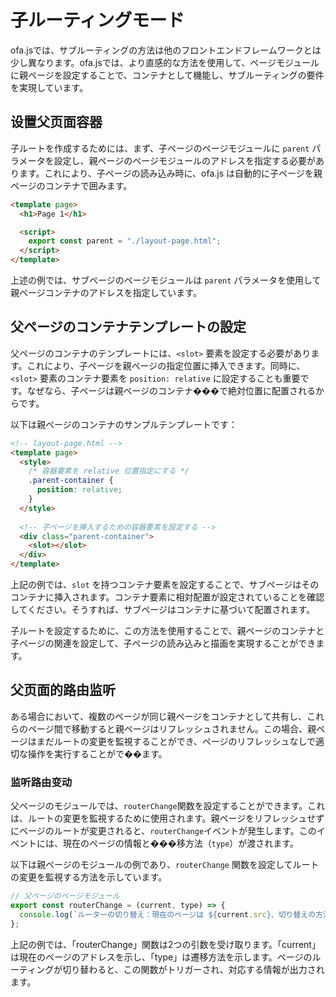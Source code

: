 # 子ルーティングモード

ofa.jsでは、サブルーティングの方法は他のフロントエンドフレームワークとは少し異なります。ofa.jsでは、より直感的な方法を使用して、ページモジュールに親ページを設定することで、コンテナとして機能し、サブルーティングの要件を実現しています。

## 设置父页面容器

子ルートを作成するためには、まず、子ページのページモジュールに `parent` パラメータを設定し、親ページのページモジュールのアドレスを指定する必要があります。これにより、子ページの読み込み時に、ofa.js は自動的に子ページを親ページのコンテナで囲みます。

```html
<template page>
  <h1>Page 1</h1>

  <script>
    export const parent = "./layout-page.html";
  </script>
</template>
```

上述の例では、サブページのページモジュールは `parent` パラメータを使用して親ページコンテナのアドレスを指定しています。

## 父ページのコンテナテンプレートの設定

父ページのコンテナのテンプレートには、`<slot>` 要素を設定する必要があります。これにより、子ページを親ページの指定位置に挿入できます。同時に、`<slot>` 要素のコンテナ要素を `position: relative` に設定することも重要です。なぜなら、子ページは親ページのコンテナ���で絶対位置に配置されるからです。

以下は親ページのコンテナのサンプルテンプレートです：

```html
<!-- layout-page.html -->
<template page>
  <style>
    /* 容器要素を relative 位置指定にする */
    .parent-container {
      position: relative;
    }
  </style>
  
  <!-- 子ページを挿入するための容器要素を設定する -->
  <div class="parent-container">
    <slot></slot>
  </div>
</template>
```

上記の例では、`slot` を持つコンテナ要素を設定することで、サブページはそのコンテナに挿入されます。コンテナ要素に相対配置が設定されていることを確認してください。そうすれば、サブページはコンテナに基づいて配置されます。

子ルートを設定するために、この方法を使用することで、親ページのコンテナと子ページの関連を設定して、子ページの読み込みと描画を実現することができます。

## 父页面的路由监听

ある場合において、複数のページが同じ親ページをコンテナとして共有し、これらのページ間で移動すると親ページはリフレッシュされません。この場合、親ページはまだルートの変更を監視することができ、ページのリフレッシュなしで適切な操作を実行することがで��ます。

### 监听路由变动

父ページのモジュールでは、`routerChange`関数を設定することができます。これは、ルートの変更を監視するために使用されます。親ページをリフレッシュせずにページのルートが変更されると、`routerChange`イベントが発生します。このイベントには、現在のページの情報と���移方法（`type`）が渡されます。

以下は親ページのモジュールの例であり、`routerChange` 関数を設定してルートの変更を監視する方法を示しています。

```javascript
// 父ページのページモジュール
export const routerChange = (current, type) => {
  console.log(`ルーターの切り替え：現在のページは ${current.src}、切り替えの方法は ${type}`);
};
```

上記の例では、「routerChange」関数は2つの引数を受け取ります。「current」は現在のページのアドレスを示し、「type」は遷移方法を示します。ページのルーティングが切り替わると、この関数がトリガーされ、対応する情報が出力されます。
